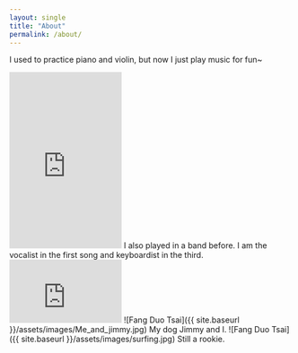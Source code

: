 ```yaml
---
layout: single
title: "About"
permalink: /about/
---
```


I used to practice piano and violin, but now I just play music for fun~
<iframe width="200" height="315" src="https://www.youtube.com/embed/Sjv2bAbLLL8" frameborder="0" allow="accelerometer; autoplay; clipboard-write; encrypted-media; gyroscope; picture-in-picture" allowfullscreen></iframe>
I also played in a band before. I am the vocalist in the first song and keyboardist in the third.
<iframe width="200" height="113" src="https://www.youtube.com/embed/Fqqz8DCoEvc" frameborder="0" allow="accelerometer; autoplay; clipboard-write; encrypted-media; gyroscope; picture-in-picture" allowfullscreen></iframe> 
![Fang Duo Tsai]({{ site.baseurl }}/assets/images/Me_and_jimmy.jpg)
My dog Jimmy and I.
![Fang Duo Tsai]({{ site.baseurl }}/assets/images/surfing.jpg)
Still a rookie.

